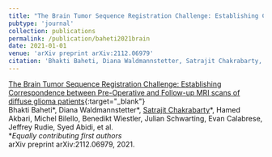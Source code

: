 ```yaml
---
title: "The Brain Tumor Sequence Registration Challenge: Establishing Correspondence between Pre-Operative and Follow-up MRI scans of diffuse glioma patients"
pubtype: 'journal'
collection: publications
permalink: /publication/baheti2021brain
date: 2021-01-01
venue: 'arXiv preprint arXiv:2112.06979'
citation: 'Bhakti Baheti, Diana Waldmannstetter, Satrajit Chakrabarty, Hamed Akbari, Michel Bilello, Benedikt Wiestler, Julian Schwarting, Evan Calabrese, Jeffrey Rudie, Syed Abidi, et al.&quot;The Brain Tumor Sequence Registration Challenge: Establishing Correspondence between Pre-Operative and Follow-up MRI scans of diffuse glioma patients.&quot; arXiv preprint arXiv:2112.06979, 2021.'
---
```

[The Brain Tumor Sequence Registration Challenge: Establishing Correspondence between Pre-Operative and Follow-up MRI scans of diffuse glioma patients](https://scholar.google.com/scholar?q=The+Brain+Tumor+Sequence+Registration+Challenge:+Establishing+Correspondence+between+Pre+Operative+and+Follow+up+MRI+scans+of+diffuse+glioma+patients){:target="_blank"}<br />
Bhakti Baheti\*, Diana Waldmannstetter\*, <ins>Satrajit Chakrabarty</ins>\*, Hamed Akbari, Michel Bilello, Benedikt Wiestler, Julian Schwarting, Evan Calabrese, Jeffrey Rudie, Syed Abidi, et al. <br />
*_Equally contributing first authors_ <br />
arXiv preprint arXiv:2112.06979, 2021.